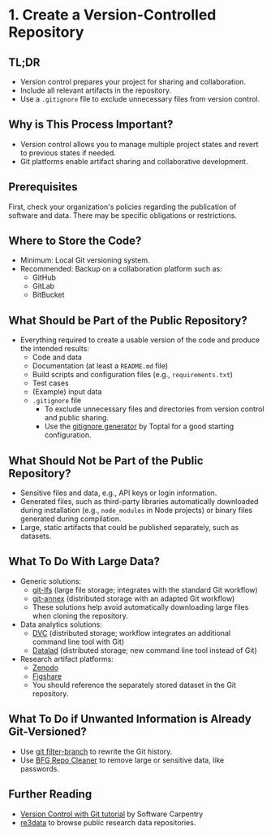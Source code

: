 # 1. Create a Version-Controlled Repository

## TL;DR

- Version control prepares your project for sharing and collaboration.
- Include all relevant artifacts in the repository.
- Use a `.gitignore` file to exclude unnecessary files from version control.

## Why is This Process Important?

- Version control allows you to manage multiple project states and revert to previous states if needed.
- Git platforms enable artifact sharing and collaborative development.

## Prerequisites

First, check your organization's policies regarding the publication of software and data.
There may be specific obligations or restrictions.

## Where to Store the Code?

- Minimum: Local Git versioning system.
- Recommended: Backup on a collaboration platform such as:
  - GitHub
  - GitLab
  - BitBucket

## What Should be Part of the Public Repository?

- Everything required to create a usable version of the code and produce the intended results:
  - Code and data
  - Documentation (at least a `README.md` file)
  - Build scripts and configuration files (e.g., `requirements.txt`)
  - Test cases
  - (Example) input data
  - `.gitignore` file
    - To exclude unnecessary files and directories from version control and public sharing.
    - Use the [gitignore generator](https://www.toptal.com/developers/gitignore) by Toptal for a good starting configuration.

## What Should Not be Part of the Public Repository?

- Sensitive files and data, e.g., API keys or login information.
- Generated files, such as third-party libraries automatically downloaded during installation (e.g., `node_modules` in Node projects) or binary files generated during compilation.
- Large, static artifacts that could be published separately, such as datasets.

## What To Do With Large Data?

- Generic solutions:
  - [git-lfs](https://git-lfs.com) (large file storage; integrates with the standard Git workflow)
  - [git-annex](https://git-annex.branchable.com) (distributed storage with an adapted Git workflow)
  - These solutions help avoid automatically downloading large files when cloning the repository.
- Data analytics solutions:
  - [DVC](https://dvc.org) (distributed storage; workflow integrates an additional command line tool with Git)
  - [Datalad](https://handbook.datalad.org/en/latest/intro/executive_summary.html) (distributed storage; new command line tool instead of Git)
- Research artifact platforms:
  - [Zenodo](https://zenodo.org)
  - [Figshare](https://figshare.com)
  - You should reference the separately stored dataset in the Git repository.

## What To Do if Unwanted Information is Already Git-Versioned?

- Use [git filter-branch](https://git-scm.com/docs/git-filter-branch) to rewrite the Git history.
- Use [BFG Repo Cleaner](https://rtyley.github.io/bfg-repo-cleaner/) to remove large or sensitive data, like passwords.

## Further Reading

- [Version Control with Git tutorial](https://swcarpentry.github.io/git-novice/) by Software Carpentry
- [re3data](http://re3data.org/) to browse public research data repositories.
